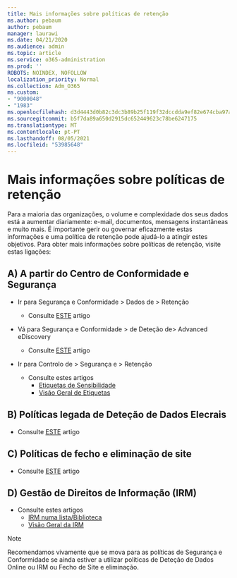 ```yaml
---
title: Mais informações sobre políticas de retenção
ms.author: pebaum
author: pebaum
manager: laurawi
ms.date: 04/21/2020
ms.audience: admin
ms.topic: article
ms.service: o365-administration
ms.prod: ''
ROBOTS: NOINDEX, NOFOLLOW
localization_priority: Normal
ms.collection: Adm_O365
ms.custom:
- "9000048"
- "1983"
ms.openlocfilehash: d3d4443d0b82c3dc3b89b25f119f32dccdda9ef82e674cba97a945af9019ad00
ms.sourcegitcommit: b5f7da89a650d2915dc652449623c78be6247175
ms.translationtype: MT
ms.contentlocale: pt-PT
ms.lasthandoff: 08/05/2021
ms.locfileid: "53985648"
---
```

# <a name="more-info-about-retention-policies"></a>Mais informações sobre políticas de retenção

Para a maioria das organizações, o volume e complexidade dos seus dados está a aumentar diariamente: e-mail, documentos, mensagens instantâneas e muito mais. É importante gerir ou governar eficazmente estas informações e uma política de retenção pode ajudá-lo a atingir estes objetivos. Para obter mais informações sobre políticas de retenção, visite estas ligações:

## <a name="a-from-security-and-compliance-center"></a>A) A partir do Centro de Conformidade e Segurança

- Ir para Segurança e Conformidade > Dados de > Retenção
  - Consulte [ESTE](https://docs.microsoft.com/microsoft-365/compliance/retention-policies) artigo

- Vá para Segurança e Conformidade > de Deteção de> Advanced eDiscovery 
  - Consulte [ESTE](https://docs.microsoft.com/microsoft-365/compliance/ediscovery-cases) artigo

- Ir para Controlo de > Segurança e > Retenção
  - Consulte estes artigos
    - [Etiquetas de Sensibilidade](https://docs.microsoft.com/microsoft-365/compliance/sensitivity-labels)
    - [Visão Geral de Etiquetas](https://docs.microsoft.com/microsoft-365/compliance/labels)

## <a name="b-legacy-ediscovery-policies"></a>B) Políticas legada de Deteção de Dados Elecrais

- Consulte [ESTE](https://support.office.com/article/Set-up-an-eDiscovery-Center-in-SharePoint-Online-A18F8975-AA7F-43B4-A7D6-001D14744D8E) artigo

## <a name="c-site-closure-and-deletion-policies"></a>C) Políticas de fecho e eliminação de site

- Consulte [ESTE](https://support.office.com/article/Use-policies-for-site-closure-and-deletion-A8280D82-27FD-48C5-9ADF-8A5431208BA5) artigo  

## <a name="d-information-rights-management-irm"></a>D) Gestão de Direitos de Informação (IRM)

- Consulte estes artigos
  - [IRM numa lista/Biblioteca](https://support.office.com/article/apply-information-rights-management-to-a-list-or-library-3bdb5c4e-94fc-4741-b02f-4e7cc3c54aa1)
  - [Visão Geral da IRM](https://support.office.com/article/create-and-apply-information-management-policies-eb501fe9-2ef6-4150-945a-65a6451ee9e9)

> [!Note]
> Recomendamos vivamente que se mova para as políticas de Segurança e Conformidade se ainda estiver a utilizar políticas de Deteção de Dados Online ou IRM ou Fecho de Site e eliminação.

